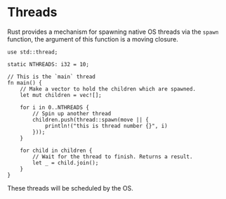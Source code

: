 # Threads

Rust provides a mechanism for spawning native OS threads via the `spawn`
function, the argument of this function is a moving closure.

```rust,editable
use std::thread;

static NTHREADS: i32 = 10;

// This is the `main` thread
fn main() {
    // Make a vector to hold the children which are spawned.
    let mut children = vec![];

    for i in 0..NTHREADS {
        // Spin up another thread
        children.push(thread::spawn(move || {
            println!("this is thread number {}", i)
        }));
    }

    for child in children {
        // Wait for the thread to finish. Returns a result.
        let _ = child.join();
    }
}
```

These threads will be scheduled by the OS.
